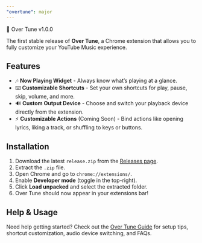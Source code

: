 ```yaml
---
"overtune": major
---
```


🚀 Over Tune v1.0.0

The first stable release of **Over Tune**, a Chrome extension that allows you to fully customize your YouTube Music experience.

## Features

- 🎶 **Now Playing Widget** - Always know what’s playing at a glance.
- ⌨️ **Customizable Shortcuts** - Set your own shortcuts for play, pause, skip, volume, and more.
- 🔊 **Custom Output Device** - Choose and switch your playback device directly from the extension.
- ⚡ **Customizable Actions** (Coming Soon) - Bind actions like opening lyrics, liking a track, or shuffling to keys or buttons.

## Installation

1. Download the latest `release.zip` from the [Releases page](https://github.com/kyng-cytro/over-tune/releases).
2. Extract the `.zip` file.
3. Open Chrome and go to `chrome://extensions/`.
4. Enable **Developer mode** (toggle in the top-right).
5. Click **Load unpacked** and select the extracted folder.
6. Over Tune should now appear in your extensions bar!

## Help & Usage

Need help getting started?
Check out the [Over Tune Guide](./GUIDE.md) for setup tips, shortcut customization, audio device switching, and FAQs.
